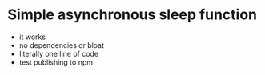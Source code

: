 # Simple asynchronous sleep function

- it works
- no dependencies or bloat
- literally one line of code
- test publishing to npm
